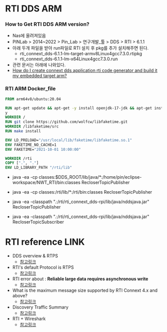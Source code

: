 RTI DDS ARM
===

### How to Get RTI DDS ARM version?
- Nas에 올려져있음
- PINLab > 2014~2022 > Pin_Lab > 연구개발_툴 > DDS > RTI > 6.1.1
- 아래 두개 파일을 받아 run파일로 RTI 설치 후 pkg를 추가 설치해주면 된다.
  - rti_connext_dds-6.1.1-lm-target-armv8Linux4gcc7.3.0.rtipkg
  - rti_connext_dds-6.1.1-lm-x64Linux4gcc7.3.0.run
- 관련 문서는 아래에 나와있다.
- [How do I create connext dds application rti code generator and build it my embedded target arm?](https://community.rti.com/kb/how-do-i-create-connext-dds-application-rti-code-generator-and-build-it-my-embedded-target-arm)
### RTI ARM Docker_file
```Dockerfile
FROM arm64v8/ubuntu:20.04

RUN apt-get update && apt-get -y install openjdk-17-jdk && apt-get install git -
y
WORKDIR /
RUN git clone https://github.com/wolfcw/libfaketime.git
WORKDIR /libfaketime/src
RUN make install

ENV LD_PRELOAD="/usr/local/lib/faketime/libfaketime.so.1"
ENV FAKETIME_NO_CACHE=1
ENV FAKETIME="2021-10-01 10:00:00"

WORKDIR /rti
COPY [".", "."]
ENV LD_LIBRARY_PATH "/rti/lib"
```

- java -ea -cp classes:$DDS_ROOT/lib/java/*:/home/pin/eclipse-workspace/NWT_RTI/bin:classes RecloserTopicPublisher
- java -ea -cp classes:/rti/lib/*:/rti/bin:classes RecloserTopicPublisher

- java -ea -classpath ".:/rti/rti_connext_dds-rpi/lib/java/nddsjava.jar" RecloserTopicPublisher
- java -ea -classpath ".:/rti/rti_connext_dds-rpi/lib/java/nddsjava.jar" RecloserTopicSubscriber 


RTI reference LINK
===
- DDS overview & RTPS
  - [참고링크](https://lab-notes.tistory.com/entry/DDS-DDS%EC%99%80-RTPS-%EA%B0%9C%EB%85%90%EC%A0%95%EB%A6%AC)
- RTI's default Protocol is RTPS
  - [참고링크](https://community.rti.com/static/documentation/connext-dds/5.2.0/doc/manuals/connext_dds/html_files/RTI_ConnextDDS_CoreLibraries_UsersManual/index.htm#UsersManual/Application_Discovery.htm#dcps_181524751_156833%3FTocPath%3DPart%25201%253A%2520Introduction%7CData-Centric%2520Publish-Subscribe%2520Communications%7C_____6)
- RTI error about : **Reliable large data requires asynchronous write**
  - [참고링크](https://community.rti.com/kb/what-error-reliable-large-data-requires-asynchronous-write)
- What is the maximum message size supported by RTI Connext 4.x and above?
  - [참고링크](https://community.rti.com/kb/what-maximum-message-size-supported-rti-connext-4x-and-above)
- Discovery Traffic Summary
  - [참고링크](https://community.rti.com/static/documentation/connext-dds/5.2.0/doc/manuals/connext_dds/html_files/RTI_ConnextDDS_CoreLibraries_UsersManual/Content/UsersManual/Discovery_Traffic_Summary.htm)
- RTI + Wireshark
  - [참고링크](https://community.rti.com/static/documentation/wireshark/current/doc/wireshark_features.html)
